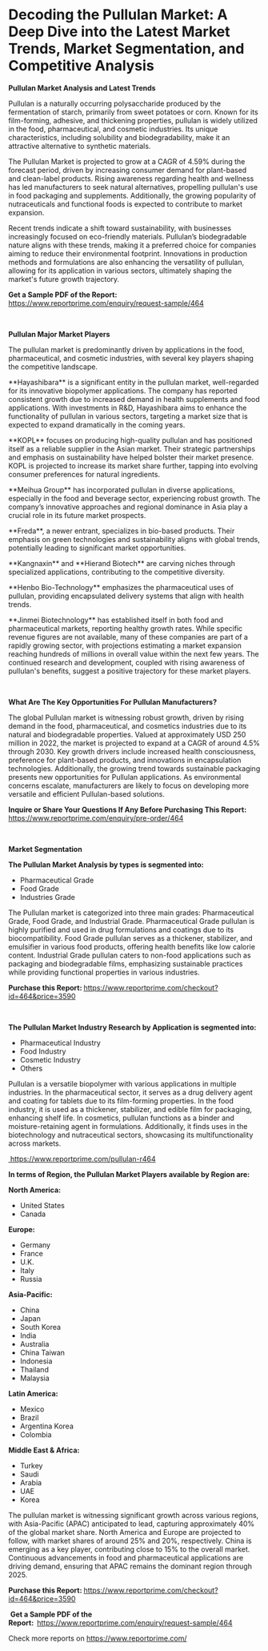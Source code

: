 <p><h1>Decoding the Pullulan Market: A Deep Dive into the Latest Market Trends, Market Segmentation, and Competitive Analysis</h1></p><p><strong>Pullulan Market Analysis and Latest Trends</strong></p>
<p><p>Pullulan is a naturally occurring polysaccharide produced by the fermentation of starch, primarily from sweet potatoes or corn. Known for its film-forming, adhesive, and thickening properties, pullulan is widely utilized in the food, pharmaceutical, and cosmetic industries. Its unique characteristics, including solubility and biodegradability, make it an attractive alternative to synthetic materials.</p><p>The Pullulan Market is projected to grow at a CAGR of 4.59% during the forecast period, driven by increasing consumer demand for plant-based and clean-label products. Rising awareness regarding health and wellness has led manufacturers to seek natural alternatives, propelling pullulan's use in food packaging and supplements. Additionally, the growing popularity of nutraceuticals and functional foods is expected to contribute to market expansion.</p><p>Recent trends indicate a shift toward sustainability, with businesses increasingly focused on eco-friendly materials. Pullulan’s biodegradable nature aligns with these trends, making it a preferred choice for companies aiming to reduce their environmental footprint. Innovations in production methods and formulations are also enhancing the versatility of pullulan, allowing for its application in various sectors, ultimately shaping the market's future growth trajectory.</p></p>
<p><strong>Get a Sample PDF of the Report:&nbsp;</strong> <a href="https://www.reportprime.com/enquiry/request-sample/464?utm_campaign=2789&utm_medium=2&utm_source=Github&utm_content=ia&utm_term=18032025&utm_id=pullulan">https://www.reportprime.com/enquiry/request-sample/464</a></p>
<p>&nbsp;</p>
<p><strong>Pullulan Major Market Players</strong></p>
<p><p>The pullulan market is predominantly driven by applications in the food, pharmaceutical, and cosmetic industries, with several key players shaping the competitive landscape.</p><p>**Hayashibara** is a significant entity in the pullulan market, well-regarded for its innovative biopolymer applications. The company has reported consistent growth due to increased demand in health supplements and food applications. With investments in R&D, Hayashibara aims to enhance the functionality of pullulan in various sectors, targeting a market size that is expected to expand dramatically in the coming years.</p><p>**KOPL** focuses on producing high-quality pullulan and has positioned itself as a reliable supplier in the Asian market. Their strategic partnerships and emphasis on sustainability have helped bolster their market presence. KOPL is projected to increase its market share further, tapping into evolving consumer preferences for natural ingredients.</p><p>**Meihua Group** has incorporated pullulan in diverse applications, especially in the food and beverage sector, experiencing robust growth. The company’s innovative approaches and regional dominance in Asia play a crucial role in its future market prospects.</p><p>**Freda**, a newer entrant, specializes in bio-based products. Their emphasis on green technologies and sustainability aligns with global trends, potentially leading to significant market opportunities.</p><p>**Kangnaxin** and **Hierand Biotech** are carving niches through specialized applications, contributing to the competitive diversity.</p><p>**Henbo Bio-Technology** emphasizes the pharmaceutical uses of pullulan, providing encapsulated delivery systems that align with health trends.</p><p>**Jinmei Biotechnology** has established itself in both food and pharmaceutical markets, reporting healthy growth rates. While specific revenue figures are not available, many of these companies are part of a rapidly growing sector, with projections estimating a market expansion reaching hundreds of millions in overall value within the next few years. The continued research and development, coupled with rising awareness of pullulan's benefits, suggest a positive trajectory for these market players.</p></p>
<p>&nbsp;</p>
<p><strong>What Are The Key Opportunities For Pullulan Manufacturers?</strong></p>
<p><p>The global Pullulan market is witnessing robust growth, driven by rising demand in the food, pharmaceutical, and cosmetics industries due to its natural and biodegradable properties. Valued at approximately USD 250 million in 2022, the market is projected to expand at a CAGR of around 4.5% through 2030. Key growth drivers include increased health consciousness, preference for plant-based products, and innovations in encapsulation technologies. Additionally, the growing trend towards sustainable packaging presents new opportunities for Pullulan applications. As environmental concerns escalate, manufacturers are likely to focus on developing more versatile and efficient Pullulan-based solutions.</p></p>
<p><strong>Inquire or Share Your Questions If Any Before Purchasing This Report:</strong> <a href="https://www.reportprime.com/enquiry/pre-order/464?utm_campaign=2789&utm_medium=2&utm_source=Github&utm_content=ia&utm_term=18032025&utm_id=pullulan">https://www.reportprime.com/enquiry/pre-order/464</a></p>
<p>&nbsp;</p>
<p><strong>Market Segmentation</strong></p>
<p><strong>The Pullulan Market Analysis by types is segmented into:</strong></p>
<p><ul><li>Pharmaceutical Grade</li><li>Food Grade</li><li>Industries Grade</li></ul></p>
<p><p>The Pullulan market is categorized into three main grades: Pharmaceutical Grade, Food Grade, and Industrial Grade. Pharmaceutical Grade pullulan is highly purified and used in drug formulations and coatings due to its biocompatibility. Food Grade pullulan serves as a thickener, stabilizer, and emulsifier in various food products, offering health benefits like low calorie content. Industrial Grade pullulan caters to non-food applications such as packaging and biodegradable films, emphasizing sustainable practices while providing functional properties in various industries.</p></p>
<p><strong>Purchase this Report:&nbsp;</strong><a href="https://www.reportprime.com/checkout?id=464&price=3590&utm_campaign=2789&utm_medium=2&utm_source=Github&utm_content=ia&utm_term=18032025&utm_id=pullulan">https://www.reportprime.com/checkout?id=464&price=3590</a></p>
<p>&nbsp;</p>
<p><strong>The Pullulan Market Industry Research by Application is segmented into:</strong></p>
<p><ul><li>Pharmaceutical Industry</li><li>Food Industry</li><li>Cosmetic Industry</li><li>Others</li></ul></p>
<p><p>Pullulan is a versatile biopolymer with various applications in multiple industries. In the pharmaceutical sector, it serves as a drug delivery agent and coating for tablets due to its film-forming properties. In the food industry, it is used as a thickener, stabilizer, and edible film for packaging, enhancing shelf life. In cosmetics, pullulan functions as a binder and moisture-retaining agent in formulations. Additionally, it finds uses in the biotechnology and nutraceutical sectors, showcasing its multifunctionality across markets.</p></p>
<p><a href="https://www.reportprime.com/pullulan-r464?utm_campaign=2789&utm_medium=2&utm_source=Github&utm_content=ia&utm_term=18032025&utm_id=pullulan">&nbsp;https://www.reportprime.com/pullulan-r464</a></p>
<p><strong>In terms of Region, the Pullulan Market Players available by Region are:</strong></p>
<p>
    <p> <strong> North America: </strong>
        <ul>
            <li>United States</li>
            <li>Canada</li>
        </ul>
        </p> 
    <p> <strong> Europe: </strong>
        <ul>
            <li>Germany</li>
            <li>France</li>
            <li>U.K.</li>
            <li>Italy</li>
            <li>Russia</li>
        </ul>
        </p> 
    <p> <strong> Asia-Pacific: </strong>
        <ul>
            <li>China</li>
            <li>Japan</li>
            <li>South Korea</li>
            <li>India</li>
            <li>Australia</li>
            <li>China Taiwan</li>
            <li>Indonesia</li>
            <li>Thailand</li>
            <li>Malaysia</li>
        </ul>
        </p> 
    <p> <strong> Latin America: </strong>
        <ul>
            <li>Mexico</li>
            <li>Brazil</li>
            <li>Argentina Korea</li>
            <li>Colombia</li>
        </ul>
        </p> 
    <p> <strong> Middle East & Africa: </strong>
        <ul>
            <li>Turkey</li>
            <li>Saudi</li>
            <li>Arabia</li>
            <li>UAE</li>
            <li>Korea</li>
        </ul>
    </p>
    </p>
<p><p>The pullulan market is witnessing significant growth across various regions, with Asia-Pacific (APAC) anticipated to lead, capturing approximately 40% of the global market share. North America and Europe are projected to follow, with market shares of around 25% and 20%, respectively. China is emerging as a key player, contributing close to 15% to the overall market. Continuous advancements in food and pharmaceutical applications are driving demand, ensuring that APAC remains the dominant region through 2025.</p></p>
<p><strong>Purchase this Report: </strong><a href="https://www.reportprime.com/checkout?id=464&price=3590&utm_campaign=2789&utm_medium=2&utm_source=Github&utm_content=ia&utm_term=18032025&utm_id=pullulan">https://www.reportprime.com/checkout?id=464&price=3590</a></p>
<p>&nbsp;<strong>Get a Sample PDF of the Report:&nbsp;&nbsp;</strong><a href="https://www.reportprime.com/enquiry/request-sample/464?utm_campaign=2789&utm_medium=2&utm_source=Github&utm_content=ia&utm_term=18032025&utm_id=pullulan">https://www.reportprime.com/enquiry/request-sample/464</a></p>
<p><strong></strong></p>
<p>Check more reports on <a href="https://www.reportprime.com/?utm_campaign=2789&utm_medium=2&utm_source=Github&utm_content=ia&utm_term=18032025&utm_id=pullulan">https://www.reportprime.com/</a></p>